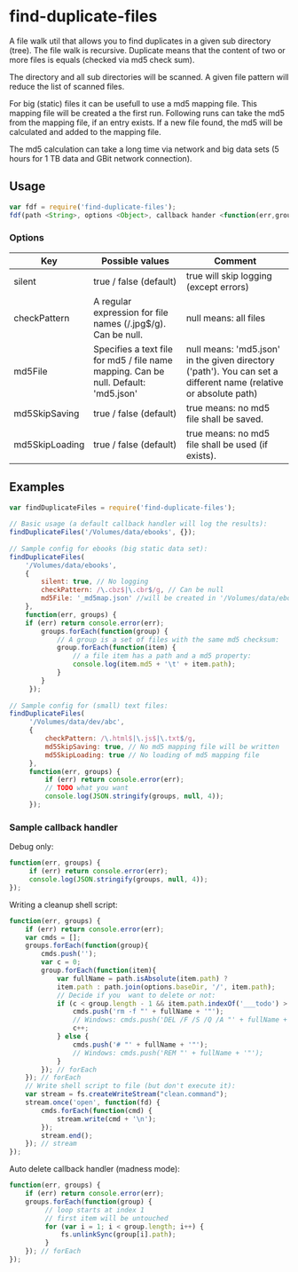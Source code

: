 
# find-duplicate-files
 
A file walk util that allows you to find duplicates in a given sub directory (tree). The file walk is recursive.
Duplicate means that the content of two or more files is equals (checked via md5 check sum).
 
The directory and all sub directories will be scanned. A given file pattern will reduce the list of scanned files.
 
For big (static) files it can be usefull to use a md5 mapping file. This mapping file will be created a the first run. Following runs can take the md5 from the mapping file, if an entry exists. If a new file found, the md5 will be calculated and added to the mapping file.
 
The md5 calculation can take a long time via network and big data sets (5 hours for 1 TB data and GBit network connection).
 
## Usage
```js
var fdf = require('find-duplicate-files');
fdf(path <String>, options <Object>, callback hander <function(err,groups)>);
```
 
 
### Options
 
Key    | Possible values       | Comment
------ | ----------------------|---------------------
silent | true / false (default) | true will skip logging (except errors)
checkPattern | A regular expression for file names (/\.jpg$/g). Can be null. | null means: all files
md5File | Specifies a text file for md5 / file name mapping. Can be null. Default: 'md5.json'| null means: 'md5.json' in the given  directory ('path'). You can set a different name (relative or absolute path)
md5SkipSaving | true / false (default) | true means: no md5 file shall  be saved.
md5SkipLoading | true / false (default) | true means: no md5 file shall  be used (if exists).
 
 
## Examples
 
```js
var findDuplicateFiles = require('find-duplicate-files');
 
// Basic usage (a default callback handler will log the results):
findDuplicateFiles('/Volumes/data/ebooks', {});
 
// Sample config for ebooks (big static data set):
findDuplicateFiles(
    '/Volumes/data/ebooks',
    {
        silent: true, // No logging
        checkPattern: /\.cbz$|\.cbr$/g, // Can be null
        md5File: '_md5map.json' //will be created in '/Volumes/data/ebooks'
    },
    function(err, groups) {
    if (err) return console.error(err);
        groups.forEach(function(group) {
            // A group is a set of files with the same md5 checksum:
            group.forEach(function(item) {
                // a file item has a path and a md5 property:
                console.log(item.md5 + '\t' + item.path);
            }
        }
     });
 
// Sample config for (small) text files:
findDuplicateFiles(
     '/Volumes/data/dev/abc',
     {
         checkPattern: /\.html$|\.js$|\.txt$/g,
         md5SkipSaving: true, // No md5 mapping file will be written
         md5SkipLoading: true // No loading of md5 mapping file      
     },
     function(err, groups) {
         if (err) return console.error(err);
         // TODO what you want
         console.log(JSON.stringify(groups, null, 4));
     }); 
```
 
### Sample callback handler
 
Debug only:
```js
function(err, groups) {
     if (err) return console.error(err);
     console.log(JSON.stringify(groups, null, 4));
}); 
```
 
Writing a cleanup shell script:
```js
function(err, groups) {
    if (err) return console.error(err);
    var cmds = [];
    groups.forEach(function(group){
        cmds.push('');
        var c = 0;
        group.forEach(function(item){
            var fullName = path.isAbsolute(item.path) ?
            item.path : path.join(options.baseDir, '/', item.path);
            // Decide if you  want to delete or not:
            if (c < group.length - 1 && item.path.indexOf('___todo') > -1) {
                cmds.push('rm -f "' + fullName + '"');
                // Windows: cmds.push('DEL /F /S /Q /A "' + fullName + '"');
                c++;
            } else {
                cmds.push('# "' + fullName + '"');
                // Windows: cmds.push('REM "' + fullName + '"');
            }
        }); // forEach
    }); // forEach
    // Write shell script to file (but don't execute it):
    var stream = fs.createWriteStream("clean.command");
    stream.once('open', function(fd) {
        cmds.forEach(function(cmd) {
            stream.write(cmd + '\n');
        });
        stream.end();
    }); // stream   
}); 
```
 
Auto delete callback handler (madness mode):
```js
function(err, groups) {
    if (err) return console.error(err);
    groups.forEach(function(group) {
         // loop starts at index 1
         // first item will be untouched
         for (var i = 1; i < group.length; i++) {
             fs.unlinkSync(group[i].path);
         }
    }); // forEach
}); 
```
